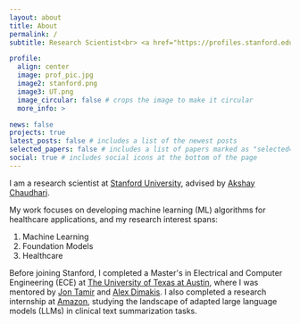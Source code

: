 ```yaml
---
layout: about
title: About
permalink: /
subtitle: Research Scientist<br> <a href="https://profiles.stanford.edu/asadaali">Stanford University</a> 

profile:
  align: center
  image: prof_pic.jpg
  image2: stanford.png
  image3: UT.png
  image_circular: false # crops the image to make it circular
  more_info: >

news: false
projects: true
latest_posts: false # includes a list of the newest posts
selected_papers: false # includes a list of papers marked as "selected={true}"
social: true # includes social icons at the bottom of the page
---
```


I am a research scientist at <a href="https://ibiis.stanford.edu/">Stanford University</a>, advised by <a href="https://profiles.stanford.edu/akshay-chaudhari">Akshay Chaudhari</a>. 

My work focuses on developing machine learning (ML) algorithms for healthcare applications, and my research interest spans:

1. Machine Learning
2. Foundation Models
3. Healthcare

Before joining Stanford, I completed a Master's in Electrical and Computer Engineering (ECE) at <a href="https://www.utexas.edu/">The University of Texas at Austin</a>, where I was mentored by <a href="https://users.ece.utexas.edu/~jtamir/">Jon Tamir</a> and <a href="https://users.ece.utexas.edu/~dimakis/">Alex Dimakis</a>. I also completed a research internship at <a href="https://health.amazon.com/">Amazon</a>, studying the landscape of adapted large language models (LLMs) in clinical text summarization tasks.
<br>